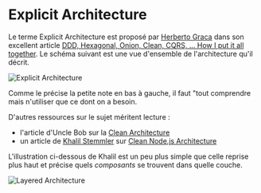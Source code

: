 # Explicit Architecture

Le terme Explicit Architecture est proposé par [Herberto Graca](https://herbertograca.com/)
dans son excellent article [DDD, Hexagonal, Onion, Clean, CQRS, ... How I put it all together](https://herbertograca.com/2017/11/16/explicit-architecture-01-ddd-hexagonal-onion-clean-cqrs-how-i-put-it-all-together/).
Le schéma suivant est une vue d'ensemble de l'architecture qu'il décrit.

![Explicit Architecture](https://docs.google.com/drawings/d/e/2PACX-1vQ5ps72uaZcEJzwnJbPhzUfEeBbN6CJ04j7hl2i3K2HHatNcsoyG2tgX2vnrN5xxDKLp5Jm5bzzmZdv/pub?w=960&h=657)

Comme le précise la petite note en bas à gauche, il faut "tout comprendre mais n'utiliser que ce dont on a besoin.

D'autres ressources sur le sujet méritent lecture :
- l'article d'Uncle Bob sur la [Clean Architecture](https://blog.cleancoder.com/uncle-bob/2012/08/13/the-clean-architecture.html)
- un article de [Khalil Stemmler](https://khalilstemmler.com/) sur
  [Clean Node.js Architecture](https://khalilstemmler.com/articles/enterprise-typescript-nodejs/clean-nodejs-architecture/)

L'illustration ci-dessous de Khalil est un peu plus simple que celle reprise
plus haut et précise quels *composants* se trouvent dans quelle couche.

![Layered Architecture](https://khalilstemmler.com/img/blog/client-side-architecture/Frame_43.png)
